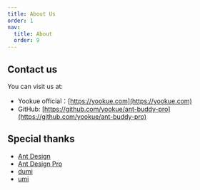 ```yaml
---
title: About Us
order: 1
nav:
  title: About
  order: 9
---
```


## Contact us

You can visit us at:

- Yookue official：[https://yookue.com](https://yookue.com)
- GitHub: [https://github.com/yookue/ant-buddy-pro](https://github.com/yookue/ant-buddy-pro)

## Special thanks

- [Ant Design](https://ant.design)
- [Ant Design Pro](https://pro.ant.design)
- [dumi](https://d.umijs.org/)
- [umi](https://umijs.org)
